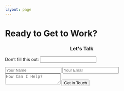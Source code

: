 ```yaml
---
layout: page
---
```


<!-- Contact Form -->
# Ready to Get to Work?
<h3 style="text-align:center;">Let's Talk</h3>

<form name="Contact Form" netlify-honeypot="surname" action="/thank-you" netlify>
  <!-- Netlify honeypot field -->
  <p class='hidden'><label>Don’t fill this out: <input name='surname'></label></p>
  <!-- Standard form fields -->
  <input type="text" name="name" placeholder="Your Name" required>
  <input type="email" name="email" placeholder="Your Email" required>
  <textarea name="message" placeholder="How Can I Help?" required></textarea>
  <button id="contact-btn" type="submit">Get In Touch</button>
</form>
